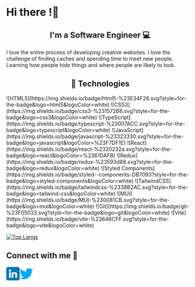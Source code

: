 # Hi there !👋
<h2 align="center">
I'm a Software Engineer 💻
</h2> 
<p>
I love the entire process of developing creative websites. I love the challenge of finding caches and spending time to meet new people. Learning how people hide things and where people are likely to look.
</p>

<h2 align="center"> 💼 Technologies </h2>
![HTML5](https://img.shields.io/badge/html5-%23E34F26.svg?style=for-the-badge&logo=html5&logoColor=white) ![CSS3](https://img.shields.io/badge/css3-%231572B6.svg?style=for-the-badge&logo=css3&logoColor=white) ![TypeScript](https://img.shields.io/badge/typescript-%23007ACC.svg?style=for-the-badge&logo=typescript&logoColor=white)  ![JavaScript](https://img.shields.io/badge/javascript-%23323330.svg?style=for-the-badge&logo=javascript&logoColor=%23F7DF1E) ![React](https://img.shields.io/badge/react-%2320232a.svg?style=for-the-badge&logo=react&logoColor=%2361DAFB) ![Redux](https://img.shields.io/badge/redux-%23593d88.svg?style=for-the-badge&logo=redux&logoColor=white) ![Styled Components](https://img.shields.io/badge/styled--components-DB7093?style=for-the-badge&logo=styled-components&logoColor=white) ![TailwindCSS](https://img.shields.io/badge/tailwindcss-%2338B2AC.svg?style=for-the-badge&logo=tailwind-css&logoColor=white) ![MUI](https://img.shields.io/badge/MUI-%230081CB.svg?style=for-the-badge&logo=mui&logoColor=white) ![Git](https://img.shields.io/badge/git-%23F05033.svg?style=for-the-badge&logo=git&logoColor=white) ![Vite](https://img.shields.io/badge/vite-%23646CFF.svg?style=for-the-badge&logo=vite&logoColor=white)

[![Top Langs](https://github-readme-stats.vercel.app/api/top-langs/?username=yagazie-davidson)](https://github.com/anuraghazra/github-readme-stats)

## Connect with me 🤝
<a href='https://www.linkedin.com/in/chineletam-ugwuadu-87422622b/'><img align='left' src='https://raw.githubusercontent.com/yagazie-davidson/yagazie-davidson/main/images/linkedin.png' alt='icon | LinkedIn' width='36px' /></a> <a href='https://twitter.com/LetamDavidson'><img align='left' src='https://raw.githubusercontent.com/yagazie-davidson/yagazie-davidson/main/images/twitter.png' alt='icon | LinkedIn' width='36px' /></a>
<!--
**Yagazie-davidson/Yagazie-davidson** is a ✨ _special_ ✨ repository because its `README.md` (this file) appears on your GitHub profile.

Here are some ideas to get you started:
📫 How to reach me: [linktr.ee/letamDev](https://t.co/90KCJvvd7D)

⚡ Fun fact: 🌱 I’m in love with JavaScript 🤍!
- 🔭 I’m currently working on ...
- 🌱 I’m currently learning ...
- 👯 I’m looking to collaborate on ...
- 🤔 I’m looking for help with ...
- 💬 Ask me about ...
- 📫 How to reach me: ...
- 😄 Pronouns: ...
- ⚡ Fun fact: ...
-->
